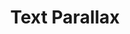 ---
title: "Text Parallax"
description: "Parallax effect on text based on scroll interactions"
creator: "christphralden"
versions:
  - framework: "react"
    lang: "typescript"
    description: "Implementation in Astro with TypeScript."
    component: "text-parallax"
    content:
      - type: "header"
        value: "Implementation"
      - type: "description"
        value: "Component for the Text Parallax."
      - type: "code"
        filename: "text-parallax.tsx"
        lang: "typescript"
        value: |
          import {useEffect, useRef} from 'react';
          import {cn} from '@core/lib/utils';
          import {textParallaxScroll} from '@core/lib/animations';

          interface ParallaxArgs{
              text: string,
              direction?: string
          }

          const TextContent:ParallaxArgs[] = [
              {
                  text: "You are just as likely to solve a problem by being unconventional and determined as by being brilliant.",
                  direction: "-10%"
              },
              {
                  text: "You are just as likely to solve a problem by being unconventional and determined as by being brilliant.",
                  direction: "15%"
              },
              {
                  text: "You are just as likely to solve a problem by being unconventional and determined as by being brilliant.",
                  direction: "-20%"
              },
          ]

          export const TextParallax = ({
              className
          }:{
              className?: string
          }) => {
            const triggerRef = useRef<HTMLDivElement>(null);
            const paragraphRefs = useRef<(HTMLElement | null)[]>([]);

            useEffect(() => {
              const trigger = triggerRef.current;

              if (trigger && paragraphRefs.current.length > 0) {
                paragraphRefs.current.forEach((paragraph) => {
                  if (!paragraph) return; 
                  const direction = paragraph.dataset.direction;
                  textParallaxScroll({
                    select: paragraph,
                    direction: direction,
                    trigger: trigger,
                    start: '0'
                  });
                });
              }
            }, []); 

            return (
              <div
                id="trigger"
                ref={triggerRef} 
                className={cn('text-nowrap w-full py-20 overflow-hidden flex justify-center items-center flex-col gap-2 uppercase', className)}
              >
                {TextContent.map((content, index)=>{
                  return(
                    <p
                    key={index}
                    className="text-5xl"
                    ref={(el) => (paragraphRefs.current[index] = el)}
                    data-direction={content.direction}
                    >
                      {content.text}
                    </p>
                  )
                })}
                      
              </div>
            );
          };

      - type: "header"
        value: "Install GSAP into your project."
      - type: "description"
        value: "GSAP is a lightweight animation library that will help animating things easier.<br/>Run this command in the terminal with your package manager of choice to install GSAP, npm will be used as an example."
      - type: "code"
        filename: "install-gsap"
        lang: "text"
        value: |
          npm i gsap


      - type: "header"
        value: "Update astro.config.mjs."
      - type: "description"
        value: "Update astro.config.mjs as GSAP RegisterPlugin might break imports if you're using astro on top"
      - type: "code"
        filename: "astro.config.mjs"
        lang: "javascript"
        value: |
          // astro.config.mjs
          import { defineConfig } from 'astro/config';
          import tailwind from '@astrojs/tailwind';
          import react from '@astrojs/react';

          export default defineConfig({
            integrations: [tailwind(), react()],

            vite: {
              ssr: {
                noExternal: ['gsap'], 
              },
            },
          });


      - type: "header"
        value: "Copy and paste the following code into your project."
      - type: "description"
        value: "A provider to easily initilize plugins beforehand for GSAP"
      - type: "code"
        filename: "animations/gsap.js"
        lang: "javascript"
        value: |
          import gsap from 'gsap';
          import ScrollTrigger from 'gsap/ScrollTrigger';

          class GsapProvider {
              gsap;
              constructor() {
                  gsap.registerPlugin(ScrollTrigger);
                  this.gsap = gsap;
              }
          }

          export const gsapProvider = new GsapProvider();


      - type: "header"
        value: "Copy and paste the following code into your project."
      - type: "description"
        value: "Function that applies the animation using GSAP or you could customize this with vanillajs."
      - type: "code"
        filename: "animations/animations.ts"
        lang: "typescript"
        value: |
          import { gsapProvider } from "./gsap";

          export function textParallaxScroll({
            select,
            trigger,
            direction = "10%",
            start,
            end
          }: {
            select: Element;
            trigger: Element; // trigger to start the animation
            direction?: string;
            start?: string, // starting point of animation
            end?: string // end point of animation
          }) {
            gsapProvider.gsap.to(select, {
              x: direction,
              scrollTrigger: {
                trigger: trigger,
                start: start ?? "top top",
                end: end ?? "bottom top",
                scrub: true,
              },

            });
          }

      - type: "header"
        value: "Update imports."
      - type: "description"
        value: "Change the import paths to match your project."


  - framework: "astro"
    lang: "typescript"
    component: "text-parallax"
    content:
      - type: "header"
        value: "Implementation"
      - type: "description"
        value: "Component for the Text Parallax."
      - type: "code"
        filename: "text-parallax.astro"
        lang: "astro"
        value: |
          ---
          import { cn } from '@core/lib/utils';

          type Props = {
            className?: string;
          };

          const { className } = Astro.props;

          const TextContent = [
            {
              text: "You are just as likely to solve a problem by being unconventional and determined as by being brilliant.",
              direction: "20%",
            },
            {
              text: "You are just as likely to solve a problem by being unconventional and determined as by being brilliant.",
              direction: "-20%",
            },
            {
              text: "You are just as likely to solve a problem by being unconventional and determined as by being brilliant.",
              direction: "25%",
            },
          ];
          ---

          <div
            id="trigger"
            class={cn(
              "text-nowrap h-[75vh] w-full overflow-clip flex justify-center items-center flex-col",
              className
            )}
          >
            {TextContent.map((content) => (
              <p
                data-direction={content.direction}
                class="text-parallax text-5xl"
              >
                {content.text}
              </p>
            ))}
          </div>

          <script>
            import { textParallaxScroll } from '@core/lib/animations';

            document.addEventListener('DOMContentLoaded', function () {
              const selected = document.querySelectorAll('.text-parallax');
              const trigger = document.getElementById('trigger');

              if (selected && trigger) {
                selected.forEach((select) => {
                  if (!(select instanceof HTMLElement)) return;
                  const direction = select.dataset.direction;
                  textParallaxScroll({
                    select: select,
                    direction: direction,
                    trigger: trigger,
                  });
                });
              }
            });
          </script>



      - type: "header"
        value: "Install GSAP into your project."
      - type: "description"
        value: "GSAP is a lightweight animation library that will help animating things easier.<br/>Run this command in the terminal with your package manager of choice to install GSAP, npm will be used as an example."
      - type: "code"
        filename: "install-gsap"
        lang: "text"
        value: |
          npm i gsap


      - type: "header"
        value: "Update astro.config.mjs."
      - type: "description"
        value: "Update astro.config.mjs as GSAP RegisterPlugin might break imports if you're using astro on top"
      - type: "code"
        filename: "astro.config.mjs"
        lang: "javascript"
        value: |
          // astro.config.mjs
          import { defineConfig } from 'astro/config';
          import tailwind from '@astrojs/tailwind';
          import react from '@astrojs/react';

          export default defineConfig({
            integrations: [tailwind(), react()],

            vite: {
              ssr: {
                noExternal: ['gsap'], 
              },
            },
          });


      - type: "header"
        value: "Copy and paste the following code into your project."
      - type: "description"
        value: "A provider to easily initilize plugins beforehand for GSAP"
      - type: "code"
        filename: "animations/gsap.js"
        lang: "javascript"
        value: |
          import gsap from 'gsap';
          import ScrollTrigger from 'gsap/ScrollTrigger';

          class GsapProvider {
              gsap;
              constructor() {
                  gsap.registerPlugin(ScrollTrigger);
                  this.gsap = gsap;
              }
          }

          export const gsapProvider = new GsapProvider();

      - type: "header"
        value: "Copy and paste the following code into your project."
      - type: "description"
        value: "Function that applies the animation using GSAP or you could customize this with vanillajs."
      - type: "code"
        filename: "animations/animations.ts"
        lang: "typescript"
        value: |
          import { gsapProvider } from "./gsap";

          export function textParallaxScroll({
            select,
            trigger,
            direction = "10%",
            start,
            end
          }: {
            select: Element;
            trigger: Element; // trigger to start the animation
            direction?: string;
            start?: string, // starting point of animation
            end?: string // end point of animation
          }) {
            gsapProvider.gsap.to(select, {
              x: direction,
              scrollTrigger: {
                trigger: trigger,
                start: start ?? "top top",
                end: end ?? "bottom top",
                scrub: true,
              },

            });
          }

      - type: "header"
        value: "Update imports."
      - type: "description"
        value: "Change the import paths to match your project."

---